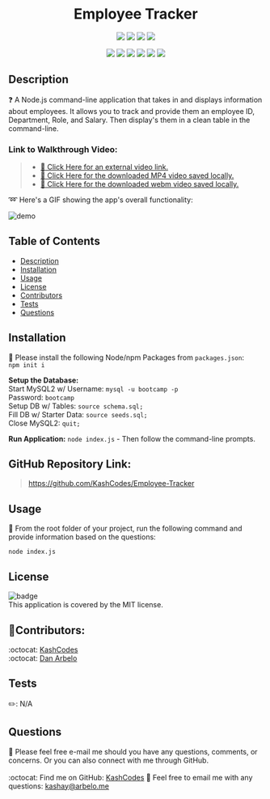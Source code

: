 <h1 align="center">Employee Tracker</h1>
  
  <p align="center">
    <img src="https://img.shields.io/github/repo-size/KashCodes/Employee-Tracker?style=plastic" />
    <img src="https://img.shields.io/github/languages/count/KashCodes/Employee-Tracker?style=plastic" />
    <img src="https://img.shields.io/github/languages/top/KashCodes/Employee-Tracker?style=plastic" />
    <img src="https://img.shields.io/github/last-commit/KashCodes/Employee-Tracker?style=plastic" />
  </p>

  <p align="center">
    <img src="https://img.shields.io/badge/Javascript-yellow" />
    <img src="https://img.shields.io/badge/MySQL-orange" />
    <img src="https://img.shields.io/badge/-Node.js-green" />
    <img src="https://img.shields.io/badge/-Inquirer-purple" />
    <img src="https://img.shields.io/badge/-ScreenCastify-red" />
    <img src="https://img.shields.io/badge/-MySQL2-orange"" />
  </p>
  
  ## Description
  ❓ A Node.js command-line application that takes in and displays information about employees. It allows you to track and provide them an employee ID, Department, Role, and Salary. Then display's them in a clean table in the command-line.

  ### Link to Walkthrough Video:
  > - [:movie_camera: Click Here for an external video link.](https://drive.google.com/file/d/1Z7pRX48OOCl4rLAsdxGaXBOqXjVnroVZ/view)
  > - [:movie_camera: Click Here for the downloaded MP4 video saved locally.](./src/demo-MP4.mp4)
  > - [:movie_camera: Click Here for the downloaded webm video saved locally.](./src/demo-webm.webm)


  :loop: Here's a GIF showing the app's overall functionality:

  ![demo](./src/demo.gif)

  ## Table of Contents
  - [Description](#description)
  - [Installation](#installation)
  - [Usage](#usage)
  - [License](#license)
  - [Contributors](#contributors)
  - [Tests](#tests)
  - [Questions](#questions)

  ## Installation
  🚨 Please install the following Node/npm Packages from `packages.json`: 
  <br /> `npm init i`<br />  

  **Setup the Database:**
  <br />Start MySQL2 w/ Username: `mysql -u bootcamp -p`
  <br />Password: `bootcamp`
  <br />Setup DB w/ Tables: `source schema.sql;`
  <br />Fill DB w/ Starter Data: `source seeds.sql;`
  <br />Close MySQL2: `quit;`

  **Run Application:**
  `node index.js` - Then follow the command-line prompts. 

  ## GitHub Repository Link: 
  > https://github.com/KashCodes/Employee-Tracker


  ## Usage
  🚀 From the root folder of your project, run the following command and provide information based on the questions: 
  
  `node index.js`


  ## License
  ![badge](https://img.shields.io/badge/license-MIT-success)
  <br />
  This application is covered by the MIT license.


  ## 👥Contributors:
  :octocat: [KashCodes](https://github.com/KashCodes)<br />
  :octocat: [Dan Arbelo](https://github.com/govepitr)  
  

  ## Tests
  ✏️: N/A


  ## Questions
  🔧 Please feel free e-mail me should you have any questions, comments, or concerns.  Or you can also connect with me through GitHub.<br />
    <br />
  :octocat: Find me on GitHub: [KashCodes](https://github.com/KashCodes)
  📜 Feel free to email me with any questions: kashay@arbelo.me<br /><br />
    
    

    